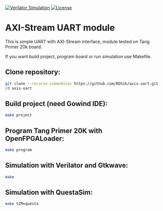 [![Verilator Simulation](https://github.com/RDSik/axis-uart/actions/workflows/main.yml/badge.svg?branch=master)](https://github.com/RDSik/axis-uart/actions/workflows/main.yml)
[![License](https://img.shields.io/badge/license-MIT-green.svg)](https://github.com/RDSik/axis-uart/blob/master/LICENSE.txt)

# AXI-Stream UART module

This is simple UART with AXI-Stream interface, module tested on Tang Primer 20k board. 

If you want build project, program board or run simulation use Makefile. 

## Clone repository:
```bash
git clone --recurse-submodules https://github.com/RDSik/axis-uart.git
cd axis-uart
```

## Build project (need Gowind IDE):
```bash
make project
```

## Program Tang Primer 20K with OpenFPGALoader:
```bash
make program
```

## Simulation with Verilator and Gtkwave:
```bash
make
```
## Simulation  with QuestaSim:
```bash
make SIM=questa
```
